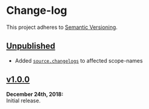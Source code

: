 Change-log
==========

This project adheres to [Semantic Versioning](http://semver.org).

[Unpublished]: ../../compare/v1.0.0...HEAD


[Unpublished]
------------------------------------------------------------------------
* Added [`source.changelogs`][1] to affected scope-names

[1]: https://atom.io/packages/language-rpm-spec


[v1.0.0]
------------------------------------------------------------------------
**December 24th, 2018:**  
Initial release.


[Referenced links]:_____________________________________________________
[v1.0.0]: https://github.com/Alhadis/Atom-XTermQuotes/releases/v1.0.0
